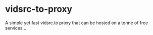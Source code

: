 # vidsrc-to-proxy
A simple yet fast vidsrc.to proxy that can be hosted on a tonne of free services...
